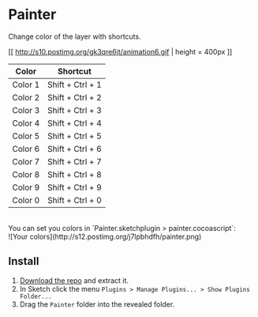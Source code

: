 # Painter

Change color of the layer with shortcuts.

[[ http://s10.postimg.org/gk3qre6jt/animation6.gif | height = 400px ]]


Color | Shortcut
------------ | -------------
Color 1 | Shift + Ctrl + 1
Color 2 | Shift + Ctrl + 2
Color 3 | Shift + Ctrl + 3
Color 4 | Shift + Ctrl + 4
Color 5 | Shift + Ctrl + 5
Color 6 | Shift + Ctrl + 6
Color 7 | Shift + Ctrl + 7
Color 8 | Shift + Ctrl + 8
Color 9 | Shift + Ctrl + 9
Color 0 | Shift + Ctrl + 0


<br>
You can set you colors in `Painter.sketchplugin > painter.cocoascript`:
<br>
![Your colors](http://s12.postimg.org/j7lpbhdfh/painter.png)


## Install

1. [Download the repo](https://github.com/arsfeshchenko/Painter/archive/master.zip) and extract it.
2. In Sketch click the menu `Plugins > Manage Plugins... > Show Plugins Folder...`
3. Drag the `Painter` folder into the revealed folder.

